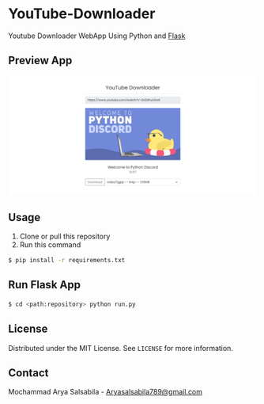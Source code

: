 # YouTube-Downloader

Youtube Downloader WebApp Using Python and [Flask](https://flask.palletsprojects.com/en/2.0.x/)

## Preview App

![](design/design.png)

## Usage

1. Clone or pull this repository
2. Run this command

```bash
$ pip install -r requirements.txt
```

## Run Flask App

```bash
$ cd <path:repository> python run.py
```

## License

Distributed under the MIT License. See `LICENSE` for more information.

## Contact

Mochammad Arya Salsabila - Aryasalsabila789@gmail.com
